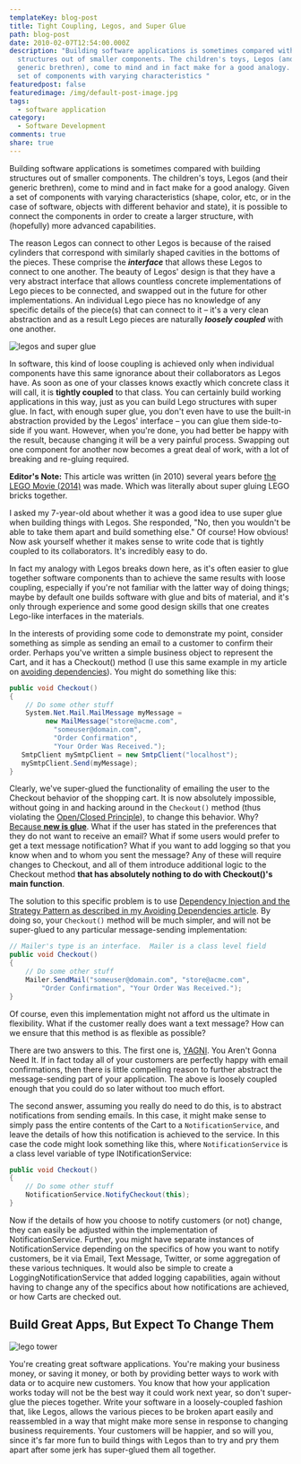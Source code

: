 ```yaml
---
templateKey: blog-post
title: Tight Coupling, Legos, and Super Glue
path: blog-post
date: 2010-02-07T12:54:00.000Z
description: "Building software applications is sometimes compared with building
  structures out of smaller components. The children's toys, Legos (and their
  generic brethren), come to mind and in fact make for a good analogy. Given a
  set of components with varying characteristics "
featuredpost: false
featuredimage: /img/default-post-image.jpg
tags:
  - software application
category:
  - Software Development
comments: true
share: true
---
```

Building software applications is sometimes compared with building structures out of smaller components. The children's toys, Legos (and their generic brethren), come to mind and in fact make for a good analogy. Given a set of components with varying characteristics (shape, color, etc, or in the case of software, objects with different behavior and state), it is possible to connect the components in order to create a larger structure, with (hopefully) more advanced capabilities.

The reason Legos can connect to other Legos is because of the raised cylinders that correspond with similarly shaped cavities in the bottoms of the pieces. These comprise the ***interface*** that allows these Legos to connect to one another. The beauty of Legos' design is that they have a very abstract interface that allows countless concrete implementations of Lego pieces to be connected, and swapped out in the future for other implementations. An individual Lego piece has no knowledge of any specific details of the piece(s) that can connect to it – it's a very clean abstraction and as a result Lego pieces are naturally ***loosely coupled*** with one another.

![legos and super glue](/img/legos-and-super-glue.jpg)

In software, this kind of loose coupling is achieved only when individual components have this same ignorance about their collaborators as Legos have. As soon as one of your classes knows exactly which concrete class it will call, it is **tightly coupled** to that class. You can certainly build working applications in this way, just as you can build Lego structures with super glue. In fact, with enough super glue, you don't even have to use the built-in abstraction provided by the Legos' interface – you can glue them side-to-side if you want. However, when you're done, you had better be happy with the result, because changing it will be a very painful process. Swapping out one component for another now becomes a great deal of work, with a lot of breaking and re-gluing required.

**Editor's Note:** This article was written (in 2010) several years before [the LEGO Movie (2014)](https://www.imdb.com/title/tt1490017/) was made. Which was literally about super gluing LEGO bricks together.

I asked my 7-year-old about whether it was a good idea to use super glue when building things with Legos. She responded, "No, then you wouldn't be able to take them apart and build something else." Of course! How obvious! Now ask yourself whether it makes sense to write code that is tightly coupled to its collaborators. It's incredibly easy to do.

In fact my analogy with Legos breaks down here, as it's often easier to glue together software components than to achieve the same results with loose coupling, especially if you're not familiar with the latter way of doing things; maybe by default one builds software with glue and bits of material, and it's only through experience and some good design skills that one creates Lego-like interfaces in the materials.

In the interests of providing some code to demonstrate my point, consider something as simple as sending an email to a customer to confirm their order. Perhaps you've written a simple business object to represent the Cart, and it has a Checkout() method (I use this same example in my article on [avoiding dependencies](/avoiding-dependencies)). You might do something like this:

```csharp
public void Checkout()
{
    // Do some other stuff
    System.Net.Mail.MailMessage myMessage =
         new MailMessage("store@acme.com",
           "someuser@domain.com",
           "Order Confirmation",
           "Your Order Was Received.");
   SmtpClient mySmtpClient = new SmtpClient("localhost");
   mySmtpClient.Send(myMessage);
}
```

Clearly, we've super-glued the functionality of emailing the user to the Checkout behavior of the shopping cart. It is now absolutely impossible, without going in and hacking around in the `Checkout()` method (thus violating the [Open/Closed Principle](https://deviq.com/principles/open-closed-principle)), to change this behavior. Why? [Because **new is glue**](/new-is-glue/). What if the user has stated in the preferences that they do not want to receive an email? What if some users would prefer to get a text message notification? What if you want to add logging so that you know when and to whom you sent the message? Any of these will require changes to Checkout, and all of them introduce additional logic to the Checkout method **that has absolutely nothing to do with Checkout()'s main function**.

The solution to this specific problem is to use [Dependency Injection and the Strategy Pattern as described in my Avoiding Dependencies article](/avoiding-dependencies). By doing so, your `Checkout()` method will be much simpler, and will not be super-glued to any particular message-sending implementation:

```csharp
// Mailer's type is an interface.  Mailer is a class level field
public void Checkout()
{
    // Do some other stuff
    Mailer.SendMail("someuser@domain.com", "store@acme.com",
        "Order Confirmation", "Your Order Was Received.");
}
```

Of course, even this implementation might not afford us the ultimate in flexibility. What if the customer really does want a text message? How can we ensure that this method is as flexible as possible?

There are two answers to this. The first one is, [YAGNI](https://deviq.com/principles/yagni). You Aren't Gonna Need It. If in fact today all of your customers are perfectly happy with email confirmations, then there is little compelling reason to further abstract the message-sending part of your application. The above is loosely coupled enough that you could do so later without too much effort.

The second answer, assuming you really do need to do this, is to abstract notifications from sending emails. In this case, it might make sense to simply pass the entire contents of the Cart to a `NotificationService`, and leave the details of how this notification is achieved to the service. In this case the code might look something like this, where `NotificationService` is a class level variable of type INotificationService:

```csharp
public void Checkout()
{
    // Do some other stuff
    NotificationService.NotifyCheckout(this);
}
```

Now if the details of how you choose to notify customers (or not) change, they can easily be adjusted within the implementation of NotificationService. Further, you might have separate instances of NotificationService depending on the specifics of how you want to notify customers, be it via Email, Text Message, Twitter, or some aggregation of these various techniques. It would also be simple to create a LoggingNotificationService that added logging capabilities, again without having to change any of the specifics about how notifications are achieved, or how Carts are checked out.

## Build Great Apps, But Expect To Change Them

![lego tower](/img/lego-tower.jpg)

You're creating great software applications. You're making your business money, or saving it money, or both by providing better ways to work with data or to acquire new customers. You know that how your application works today will not be the best way it could work next year, so don't super-glue the pieces together. Write your software in a loosely-coupled fashion that, like Legos, allows the various pieces to be broken apart easily and reassembled in a way that might make more sense in response to changing business requirements. Your customers will be happier, and so will you, since it's far more fun to build things with Legos than to try and pry them apart after some jerk has super-glued them all together.
